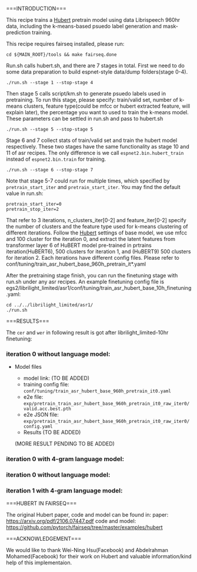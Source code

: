 ===INTRODUCTION===

This recipe trains a [Hubert](https://arxiv.org/pdf/2106.07447.pdf) pretrain model using data Librispeech 960hr data, including the k-means-based psuedo label generation and mask-prediction training.

This recipe requires fairseq installed, please run:

    cd ${MAIN_ROOT}/tools && make fairseq.done

Run.sh calls hubert.sh, and there are 7 stages in total. First we need to do some data preparation to build espnet-style data/dump folders(stage 0-4). 

    ./run.sh --stage 1 --stop-stage 4
	
Then stage 5 calls script/km.sh to generate psuedo labels used in pretraining. To run this stage, please specify:
    train/valid set, 
    number of k-means clusters, 
    feature type(could be mfcc or hubert extracted feature, will explain later), 
    the percentage you want to used to train the k-means model.
These parameters can be settled in run.sh and pass to hubert.sh

    ./run.sh --stage 5 --stop-stage 5
	
Stage 6 and 7 collect stats of train/valid set and train the hubert model respectively. These two stages have the same functionality as stage 10 and 11 of asr recipes. The only difference is we call `espnet2.bin.hubert_train` instead of `espnet2.bin.train` for training.

    ./run.sh --stage 6 --stop-stage 7
	
Note that stage 5-7 could run for multiple times, which specified by `pretrain_start_iter` and `pretrain_start_iter`. You may find the default value in run.sh:

    pretrain_start_iter=0
    pretrain_stop_iter=2
	
That refer to 3 iterations, n_clusters_iter[0-2] and feature_iter[0-2] specify the number of clusters and the feature type used for k-means clustering of different iterations. Follow the [Hubert](https://arxiv.org/pdf/2106.07447.pdf) settings of  base model, we use mfcc and 100 cluster for the iteration 0, and extract the latent features from transformer layer 6 of HuBERT model pre-trained in prtrains iteration(HuBERT6), 500 clusters for iteration 1, and (HuBERT9) 500 clusters for iteration 2. Each iterations have different config files. Please refer to conf/tuning/train_asr_hubert_base_960h_pretrain_it*.yaml

After the pretraining stage finish, you can run the finetuning stage with run.sh under any asr recipes. An example finetuning config file is egs2/librilight_limited/asr1/conf/tuning/train_asr_hubert_base_10h_finetuning.yaml:

    cd ../../librilight_limited/asr1/
	./run.sh

===RESULTS===

The `cer` and `wer` in following result is got after librilight_limited-10hr finetuning:

### iteration 0 without language model:
- Model files
    - model link: (TO BE ADDED)
    - training config file: `conf/tuning/train_asr_hubert_base_960h_pretrain_it0.yaml` 
    - e2e file: `exp/pretrain_train_asr_hubert_base_960h_pretrain_it0_raw_iter0/valid.acc.best.pth`    
    - e2e JSON file: `exp/pretrain_train_asr_hubert_base_960h_pretrain_it0_raw_iter0/config.yaml`    
  - Results
  (TO BE ADDED)

  (MORE RESULT PENDING TO BE ADDED)
  
### iteration 0 with 4-gram language model:
### iteration 0 without language model:
### iteration 1 with 4-gram language model:

===HUBERT IN FAIRSEQ===

The original Hubert paper, code and model can be found in:
paper: https://arxiv.org/pdf/2106.07447.pdf
code and model: https://github.com/pytorch/fairseq/tree/master/examples/hubert

===ACKNOWLEDGEMENT===

We would like to thank Wei-Ning Hsu(Facebook) and Abdelrahman Mohamed(Facebook) for their work on Hubert and valuable
information/kind help of this implementaion.